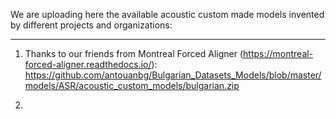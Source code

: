 We are uploading here the available acoustic custom made models invented by different projects and organizations:
________
1. Thanks to our friends from Montreal Forced Aligner (https://montreal-forced-aligner.readthedocs.io/):
https://github.com/antouanbg/Bulgarian_Datasets_Models/blob/master/models/ASR/acoustic_custom_models/bulgarian.zip

2. 
